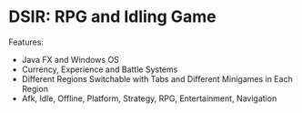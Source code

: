 # DSIR: RPG and Idling Game
Features:
* Java FX and Windows OS
* Currency, Experience and Battle Systems
* Different Regions Switchable with Tabs and Different Minigames in Each Region
* Afk, Idle, Offline, Platform, Strategy, RPG, Entertainment, Navigation
